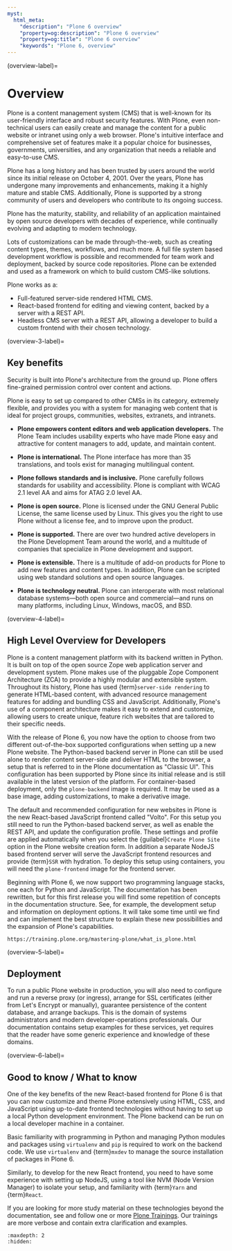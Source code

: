 ```yaml
---
myst:
  html_meta:
    "description": "Plone 6 overview"
    "property=og:description": "Plone 6 overview"
    "property=og:title": "Plone 6 overview"
    "keywords": "Plone 6, overview"
---
```


(overview-label)=


# Overview

Plone is a content management system (CMS) that is well-known for its user-friendly interface and robust security features. 
With Plone, even non-technical users can easily create and manage the content for a public website or intranet using only a web browser. 
Plone's intuitive interface and comprehensive set of features make it a popular choice for businesses, governments, universities, and any organization that needs a reliable and easy-to-use CMS.

Plone has a long history and has been trusted by users around the world since its initial release on October 4, 2001. 
Over the years, Plone has undergone many improvements and enhancements, making it a highly mature and stable CMS. 
Additionally, Plone is supported by a strong community of users and developers who contribute to its ongoing success.

Plone has the maturity, stability, and reliability of an application maintained by open source developers with decades of experience, while continually evolving and adapting to modern technology.

Lots of customizations can be made through-the-web, such as creating content types, themes, workflows, and much more.
A full file system based development workflow is possible and recommended for team work and deployment, backed by source code repositories.
Plone can be extended and used as a framework on which to build custom CMS-like solutions.

Plone works as a:

- Full-featured server-side rendered HTML CMS.
- React-based frontend for editing and viewing content, backed by a server with a REST API.
- Headless CMS server with a REST API, allowing a developer to build a custom frontend with their chosen technology.

(overview-3-label)=

## Key benefits

Security is built into Plone's architecture from the ground up.
Plone offers fine-grained permission control over content and actions.

Plone is easy to set up compared to other CMSs in its category, extremely flexible, and provides you with a system for managing web content that is ideal for project groups, communities, websites, extranets, and intranets.

- **Plone empowers content editors and web application developers.**
  The Plone Team includes usability experts who have made Plone easy and attractive for content managers to add, update, and maintain content.

- **Plone is international.**
  The Plone interface has more than 35 translations, and tools exist for managing multilingual content.

- **Plone follows standards and is inclusive.**
  Plone carefully follows standards for usability and accessibility.
  Plone is compliant with WCAG 2.1 level AA and aims for ATAG 2.0 level AA.

- **Plone is open source.**
  Plone is licensed under the GNU General Public License, the same license used by Linux.
  This gives you the right to use Plone without a license fee, and to improve upon the product.

- **Plone is supported.**
  There are over two hundred active developers in the Plone Development Team around the world, and a multitude of companies that specialize in Plone development and support.

- **Plone is extensible.**
  There is a multitude of add-on products for Plone to add new features and content types.
  In addition, Plone can be scripted using web standard solutions and open source languages.

- **Plone is technology neutral.**
  Plone can interoperate with most relational database systems—both open source and commercial—and runs on many platforms, including Linux, Windows, macOS, and BSD.



(overview-4-label)=

## High Level Overview for Developers

Plone is a content management platform with its backend written in Python.
It is built on top of the open source Zope web application server and development system. 
Plone makes use of the pluggable Zope Component Architecture (ZCA) to provide a highly modular and extensible system.
Throughout its history, Plone has used {term}`server-side rendering` to generate HTML-based content, with advanced resource management features for adding and bundling CSS and JavaScript. 
Additionally, Plone's use of a component architecture makes it easy to extend and customize, allowing users to create unique, feature rich websites that are tailored to their specific needs.

With the release of Plone 6, you now have the option to choose from two different out-of-the-box supported configurations when setting up a new Plone website.
The Python-based backend server in Plone can still be used alone to render content server-side and deliver HTML to the browser, a setup that is referred to in the Plone documentation as "Classic UI". 
This configuration has been supported by Plone since its initial release and is still available in the latest version of the platform.
For container-based deployment, only the `plone-backend` image is required.
It may be used as a base image, adding customizations, to make a derivative image.

The default and recommended configuration for new websites in Plone is the new React-based JavaScript frontend called "Volto".
For this setup you still need to run the Python-based backend server, as well as enable the REST API, and update the configuration profile.
These settings and profile are applied automatically when you select the {guilabel}`Create Plone Site` option in the Plone website creation form.
In addition a separate NodeJS based frontend server will serve the JavaScript frontend resources and provide {term}`SSR` with hydration.
To deploy this setup using containers, you will need the `plone-frontend` image for the frontend server.

Beginning with Plone 6, we now support two programming language stacks, one each for Python and JavaScript.
The documentation has been rewritten, but for this first release you will find some repetition of concepts in the documentation structure.
See, for example, the development setup and information on deployment options.
It will take some time until we find and can implement the best structure to explain these new possibilities and the expansion of Plone's capabilities.

```{seealso}
https://training.plone.org/mastering-plone/what_is_plone.html
```


(overview-5-label)=
## Deployment

To run a public Plone website in production, you will also need to configure and run a reverse proxy (or ingress), arrange for SSL certificates (either from Let's Encrypt or manually), guarantee persistence of the content database, and arrange backups.
This is the domain of systems administrators and modern developer-operations professionals.
Our documentation contains setup examples for these services, yet requires that the reader have some generic experience and knowledge of these domains.


(overview-6-label)=
## Good to know / What to know

One of the key benefits of the new React-based frontend for Plone 6 is that you can now customize and theme Plone extensively using HTML, CSS, and JavaScript using up-to-date frontend technologies without having to set up a local Python development environment.
The Plone backend can be run on a local developer machine in a container.

Basic familiarity with programming in Python and managing Python modules and packages using `virtualenv` and `pip` is required to work on the backend code.
We use `virtualenv` and {term}`mxdev` to manage the source installation of packages in Plone 6.

Similarly, to develop for the new React frontend, you need to have some experience with setting up NodeJS, using a tool like NVM (Node Version Manager) to isolate your setup, and familiarity with {term}`Yarn` and {term}`React`.

If you are looking for more study material on these technologies beyond the documentation, see and follow one or more [Plone Trainings](https://training.plone.org).
Our trainings are more verbose and contain extra clarification and examples.


```{toctree}
:maxdepth: 2
:hidden:


```

